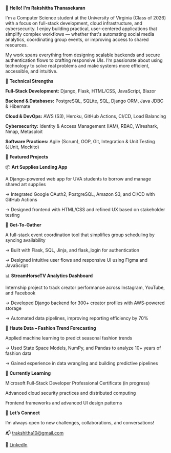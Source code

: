 👋 **Hello! I'm Rakshitha Thanasekaran**

I'm a Computer Science student at the University of Virginia (Class of 2026) with a focus on full-stack development, cloud infrastructure, and cybersecurity. I enjoy building practical, user-centered applications that simplify complex workflows — whether that's automating social media analytics, coordinating group events, or improving access to shared resources.

My work spans everything from designing scalable backends and secure authentication flows to crafting responsive UIs. I’m passionate about using technology to solve real problems and make systems more efficient, accessible, and intuitive.

🔧 **Technical Strengths**

**Full-Stack Development:** Django, Flask, HTML/CSS, JavaScript, Blazor

**Backend & Databases:** PostgreSQL, SQLite, SQL, Django ORM, Java JDBC & Hibernate

**Cloud & DevOps:** AWS (S3), Heroku, GitHub Actions, CI/CD, Load Balancing

**Cybersecurity:** Identity & Access Management (IAM), RBAC, Wireshark, Nmap, Metasploit

**Software Practices:** Agile (Scrum), OOP, Git, Integration & Unit Testing (JUnit, Mockito)

🚀 **Featured Projects**

📦 **Art Supplies Lending App**

A Django-powered web app for UVA students to borrow and manage shared art supplies

→ Integrated Google OAuth2, PostgreSQL, Amazon S3, and CI/CD with GitHub Actions

→ Designed frontend with HTML/CSS and refined UX based on stakeholder testing

📅 **Get-To-Gather**

A full-stack event coordination tool that simplifies group scheduling by syncing availability

→ Built with Flask, SQL, Jinja, and flask_login for authentication

→ Designed intuitive user flows and responsive UI using Figma and JavaScript

📊 **StreamHorseTV Analytics Dashboard**

Internship project to track creator performance across Instagram, YouTube, and Facebook

→ Developed Django backend for 300+ creator profiles with AWS-powered storage

→ Automated data pipelines, improving reporting efficiency by 70%

👗 **Haute Data – Fashion Trend Forecasting**

Applied machine learning to predict seasonal fashion trends

→ Used State Space Models, NumPy, and Pandas to analyze 10+ years of fashion data

→ Gained experience in data wrangling and building predictive pipelines

🌱 **Currently Learning**

Microsoft Full-Stack Developer Professional Certificate (in progress)

Advanced cloud security practices and distributed computing

Frontend frameworks and advanced UI design patterns

🤝 **Let’s Connect**

I’m always open to new challenges, collaborations, and conversations!

📬 trakshitha10@gmail.com

🔗 [LinkedIn](www.linkedin.com/in/rakshitha-thanasekaran)
